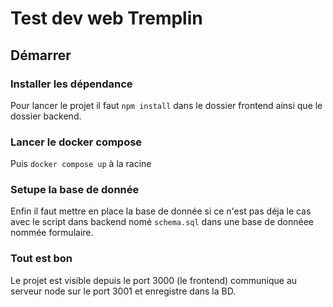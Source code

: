 # Test dev web Tremplin

## Démarrer

### Installer les dépendance
Pour lancer le projet il faut `npm install` dans le dossier frontend ainsi que le dossier backend.

### Lancer le docker compose
Puis `docker compose up` à la racine

### Setupe la base de donnée
Enfin il faut mettre en place la base de donnée si ce n'est pas déja le cas avec le script dans backend nomé `schema.sql` dans une base de donnéee nommée formulaire.

### Tout est bon

Le projet est visible depuis le port 3000 (le frontend) communique au serveur node sur le port 3001 et enregistre dans la BD.

